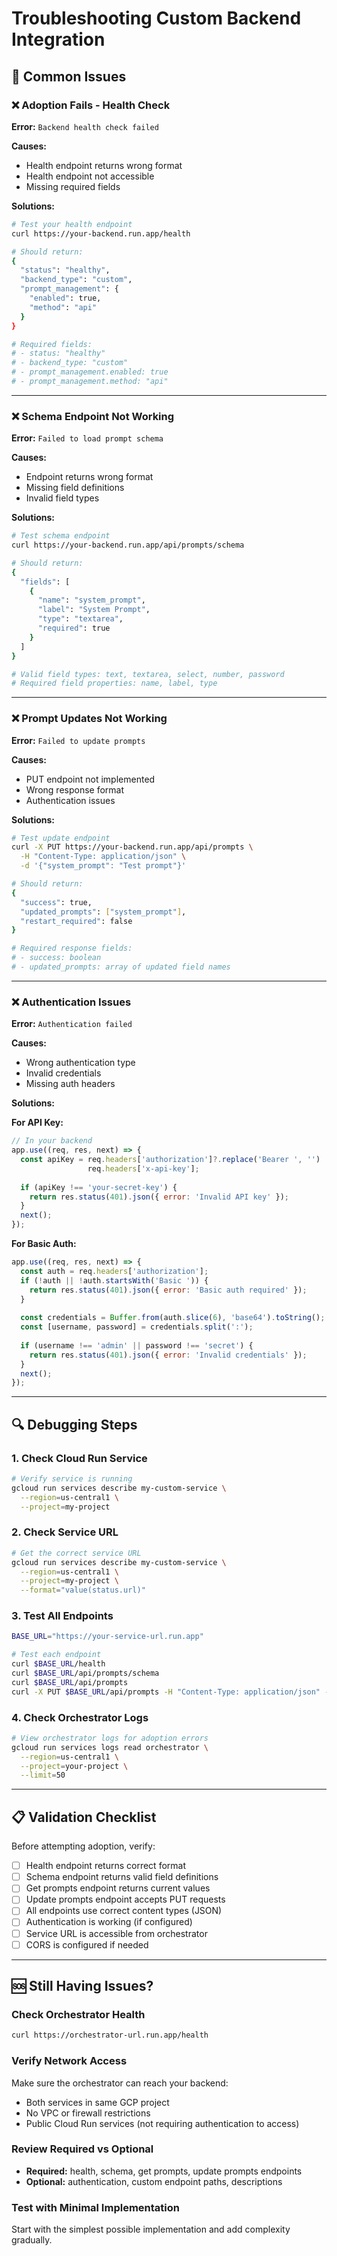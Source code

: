 # Troubleshooting Custom Backend Integration

## 🚨 **Common Issues**

### **❌ Adoption Fails - Health Check**

**Error:** `Backend health check failed`

**Causes:**
- Health endpoint returns wrong format
- Health endpoint not accessible  
- Missing required fields

**Solutions:**
```bash
# Test your health endpoint
curl https://your-backend.run.app/health

# Should return:
{
  "status": "healthy",
  "backend_type": "custom",
  "prompt_management": {
    "enabled": true,
    "method": "api"
  }
}

# Required fields:
# - status: "healthy" 
# - backend_type: "custom"
# - prompt_management.enabled: true
# - prompt_management.method: "api"
```

---

### **❌ Schema Endpoint Not Working**

**Error:** `Failed to load prompt schema`

**Causes:**
- Endpoint returns wrong format
- Missing field definitions
- Invalid field types

**Solutions:**
```bash
# Test schema endpoint
curl https://your-backend.run.app/api/prompts/schema

# Should return:
{
  "fields": [
    {
      "name": "system_prompt",
      "label": "System Prompt", 
      "type": "textarea",
      "required": true
    }
  ]
}

# Valid field types: text, textarea, select, number, password
# Required field properties: name, label, type
```

---

### **❌ Prompt Updates Not Working**

**Error:** `Failed to update prompts`

**Causes:**
- PUT endpoint not implemented
- Wrong response format
- Authentication issues

**Solutions:**
```bash
# Test update endpoint
curl -X PUT https://your-backend.run.app/api/prompts \
  -H "Content-Type: application/json" \
  -d '{"system_prompt": "Test prompt"}'

# Should return:
{
  "success": true,
  "updated_prompts": ["system_prompt"],
  "restart_required": false
}

# Required response fields:
# - success: boolean
# - updated_prompts: array of updated field names
```

---

### **❌ Authentication Issues**

**Error:** `Authentication failed`

**Causes:**
- Wrong authentication type
- Invalid credentials
- Missing auth headers

**Solutions:**

**For API Key:**
```javascript
// In your backend
app.use((req, res, next) => {
  const apiKey = req.headers['authorization']?.replace('Bearer ', '') || 
                 req.headers['x-api-key'];
  
  if (apiKey !== 'your-secret-key') {
    return res.status(401).json({ error: 'Invalid API key' });
  }
  next();
});
```

**For Basic Auth:**
```javascript
app.use((req, res, next) => {
  const auth = req.headers['authorization'];
  if (!auth || !auth.startsWith('Basic ')) {
    return res.status(401).json({ error: 'Basic auth required' });
  }
  
  const credentials = Buffer.from(auth.slice(6), 'base64').toString();
  const [username, password] = credentials.split(':');
  
  if (username !== 'admin' || password !== 'secret') {
    return res.status(401).json({ error: 'Invalid credentials' });
  }
  next();
});
```

---

## 🔍 **Debugging Steps**

### **1. Check Cloud Run Service**
```bash
# Verify service is running
gcloud run services describe my-custom-service \
  --region=us-central1 \
  --project=my-project
```

### **2. Check Service URL**
```bash
# Get the correct service URL
gcloud run services describe my-custom-service \
  --region=us-central1 \
  --project=my-project \
  --format="value(status.url)"
```

### **3. Test All Endpoints**
```bash
BASE_URL="https://your-service-url.run.app"

# Test each endpoint
curl $BASE_URL/health
curl $BASE_URL/api/prompts/schema  
curl $BASE_URL/api/prompts
curl -X PUT $BASE_URL/api/prompts -H "Content-Type: application/json" -d '{}'
```

### **4. Check Orchestrator Logs**
```bash
# View orchestrator logs for adoption errors
gcloud run services logs read orchestrator \
  --region=us-central1 \
  --project=your-project \
  --limit=50
```

---

## 📋 **Validation Checklist**

Before attempting adoption, verify:

- [ ] Health endpoint returns correct format
- [ ] Schema endpoint returns valid field definitions  
- [ ] Get prompts endpoint returns current values
- [ ] Update prompts endpoint accepts PUT requests
- [ ] All endpoints use correct content types (JSON)
- [ ] Authentication is working (if configured)
- [ ] Service URL is accessible from orchestrator
- [ ] CORS is configured if needed

---

## 🆘 **Still Having Issues?**

### **Check Orchestrator Health**
```bash
curl https://orchestrator-url.run.app/health
```

### **Verify Network Access**
Make sure the orchestrator can reach your backend:
- Both services in same GCP project
- No VPC or firewall restrictions
- Public Cloud Run services (not requiring authentication to access)

### **Review Required vs Optional**
- **Required:** health, schema, get prompts, update prompts endpoints
- **Optional:** authentication, custom endpoint paths, descriptions

### **Test with Minimal Implementation**
Start with the simplest possible implementation and add complexity gradually.
